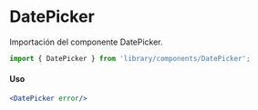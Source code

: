 # DatePicker

Importación del componente DatePicker.

```js
import { DatePicker } from 'library/components/DatePicker';
```

<!-- STORY -->

#### Uso

```jsx
<DatePicker error/>
```
